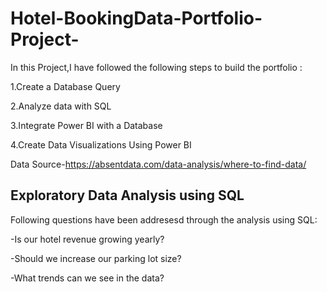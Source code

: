 # Hotel-BookingData-Portfolio-Project-

In this Project,I have followed the following steps to build the portfolio :

1.Create a Database Query 

2.Analyze data with SQL 

3.Integrate Power BI with a Database

4.Create Data Visualizations Using Power BI


Data Source-https://absentdata.com/data-analysis/where-to-find-data/

## Exploratory Data Analysis using SQL ##
Following questions have been addresesd through the analysis using SQL:

-Is our hotel revenue growing yearly?

-Should we increase our parking lot size?

-What trends can we see in the data?

